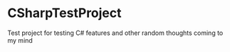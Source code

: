 # CSharpTestProject
Test project for testing C# features and other random thoughts coming to my mind 
